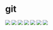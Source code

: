 # git

<img src="git/git-1.png">

<img src="git/git-2.png">

<img src="git/git-3.png">

<img src="git/git-4.png">

<img src="git/git-5.png">

<img src="git/git-6.png">

<img src="git/git-7.png">